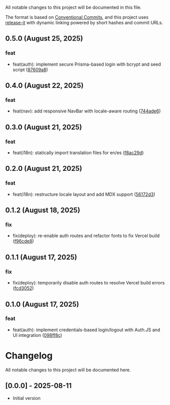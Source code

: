 <!--
⚠️ DO NOT EDIT THIS FILE MANUALLY
This file is managed by release-it with conventional commits.
Unreleased section is safe to update. Released sections will be overwritten.
-->

All notable changes to this project will be documented in this file.

The format is based on [Conventional Commits](https://www.conventionalcommits.org),
and this project uses [release-it](https://github.com/release-it/release-it)
with dynamic linking powered by short hashes and commit URLs.

## 0.5.0 (August 25, 2025)

### feat

- feat(auth): implement secure Prisma-based login with bcrypt and seed script ([87609a8](https://github.com/b3t0247/vdo-wrapper/commit/87609a8))

## 0.4.0 (August 22, 2025)

### feat

- feat(nav): add responsive NavBar with locale-aware routing ([744ade6](https://github.com/b3t0247/vdo-wrapper/commit/744ade6))

## 0.3.0 (August 21, 2025)

### feat

- feat(i18n): statically import translation files for en/es ([f8ac29d](https://github.com/b3t0247/vdo-wrapper/commit/f8ac29d))

## 0.2.0 (August 21, 2025)

### feat

- feat(i18n): restructure locale layout and add MDX support ([56172d3](https://github.com/b3t0247/vdo-wrapper/commit/56172d3))

## 0.1.2 (August 18, 2025)

### fix

- fix(deploy): re-enable auth routes and refactor fonts to fix Vercel build ([f96cde8](https://github.com/b3t0247/vdo-wrapper/commit/f96cde8))

## 0.1.1 (August 17, 2025)

### fix

- fix(deploy): temporarily disable auth routes to resolve Vercel build errors ([fcd3052](https://github.com/b3t0247/vdo-wrapper/commit/fcd3052))

## 0.1.0 (August 17, 2025)

### feat

- feat(auth): implement credentials-based login/logout with Auth.JS and UI integration ([098ff8c](https://github.com/b3t0247/vdo-wrapper/commit/098ff8c))

# Changelog

All notable changes to this project will be documented here.

## [0.0.0] - 2025-08-11

- Initial version
